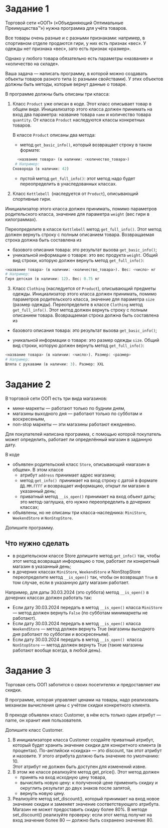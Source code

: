 # Задание 1

Торговой сети «ООП» («Объединяющий Оптимальные Преимущества™») нужна программа для учёта товаров. 

Все товары очень разные и с разными признаками: например, в спортивном отделе продаются гири, у них есть признак «вес». У одежды нет признака «вес», зато есть признак «размер». 

Однако у любого товара обязательно есть параметры «название» и «количество на складе».

Ваша задача — написать программу, в которой можно создавать объекты товаров разного типа (с разными свойствами). У этих объектов должны быть методы, которые вернут данные о товаре.

В программе должны быть описаны три класса:

1. Класс `Product` уже описан в коде. Этот класс описывает товар в общем виде. Инициализатор этого класса должен принимать на вход два параметра: название товара `name` и количество товара `quantity`. От класса `Product` наследуются классы конкретных товаров.

    В классе `Product` описаны два метода:
    * метод `get_basic_info()`, который возвращает строку в таком формате:
    ```python
      <название товара> (в наличии: <количество_товара>)
     # Например:
    Сковорода (в наличии: 42)
    ```
    * пустой метод `get_full_info()`: этот метод надо будет переопределить в унаследованных классах.
2. Класс `Kettlebell `(наследуется от `Product`), описывающий спортивные гири.
 
 Инициализатор этого класса должен принимать, помимо параметров родительского класса, значение для параметра `weight` (вес гири в килограммах). 

  Переопределите в классе `Kettlebell` метод `get_full_info()`. Этот метод должен вернуть строку с полным описанием товара. 
 Возвращаемая строка должна быть составлена из
 * базового описания товара: это результат вызова `get_basic_info()`;
 * уникальной информации о товаре: это вес продукта `weight`.
Общий вид строки, которую должен вернуть метод `get_full_info()`:
```python
<название товара> (в наличии: <количество_товара>). Вес: <число> кг
# Например:
Гиря детская (в наличии: 12). Вес: 0.75 кг
```

3. Класс `Clothing` (наследуется от `Product`), описывающий предметы одежды. 
 Инициализатор этого класса должен принимать, помимо параметров родительского класса, значение для параметра `size` (размер одежды). 
  Переопределите в классе `Clothing` метод `get_full_info()`. Этот метод должен вернуть строку с полным описанием товара. 
 Возвращаемая строка должна быть составлена из
 * базового описания товара: это результат вызова `get_basic_info()`;

 * уникальной информации о товаре: это размер одежды `size`.
Общий вид строки, которую должен вернуть метод `get_full_info()`:
```python
<название товара> (в наличии: <число>). Размер: <размер>
# Например:
Шляпа с рукавами (в наличии: 3). Размер: XXL
```

# Задание 2

В торговой сети ООП есть три вида магазинов: 
* мини-маркеты — работают только по будним дням,
* магазины выходного дня — работают только по субботам и воскресеньям,
* non-stop маркеты — эти магазины работают ежедневно.

Для покупателей написана программа, с помощью которой покупатель может определить, работает ли определённый магазин в заданную дату.

В коде 
* объявлен родительский класс `Store`, описывающий «магазин в общем».
В этом классе
  *  атрибут `address` принимает адрес магазина;
  * метод `get_info() `принимает на вход строку с датой в формате `ДД.ММ.ГГГГ` и возвращает информацию, открыт ли магазин в указанный день;
  * приватный метод `__is_open()` принимает на вход объект даты; это метод-заглушка, его нужно переопределить в дочерних классах;
* объявлены, но не описаны три класса-наследника: `MiniStore`, `WeekendStore` и `NonStopStore`.

Допишите программу.

## Что нужно сделать
* в родительском классе Store допишите метод `get_info()` так, чтобы этот метод возвращал информацию о том, работает ли конкретный магазин в указанный день;
* в дочерних классах `MiniStore`, `WeekendStore` и NonStopStore переопределите метод `__is_open()` так, чтобы он возвращал `True` в том случае, если в указанную дату магазин работает.

Например, для даты 30.03.2024 (это суббота) метод `__is_open()` в дочерних классах должен работать так:

* Если дату 30.03.2024 передать в метод `__is_open()` класса `MiniStore` — метод должен вернуть `False` (по субботам минимаркеты не работают).
* Если дату 30.03.2024 передать в метод `__is_open()` класса `WeekendStore` — метод должен вернуть True (магазины выходного дня работают по субботам и воскресеньям).
* Если дату 30.03.2024 передать в метод `__is_open() `класса `NonStopStore` — метод должен вернуть True (такие магазины работают вообще всегда, в любой день).

# Задание 3

Торговая сеть ООП заботится о своих посетителях и предоставляет им скидки.

В программе, которая управляет ценами на товары, надо реализовать механизм вычисления цены с учётом скидки конкретного клиента. 

В прекоде объявлен класс Customer, в нём есть только один атрибут — name, он хранит имя пользователя.

Допишите класс Customer.

1. В инициализаторе класса Customer создайте приватный атрибут, который будет хранить значение скидки для конкретного клиента (в процентах). По-английски «скидка» — это discount, так этот атрибут и назовите. У этого атрибута должно быть значение по умолчанию: 10.  
Этот атрибут не должен быть доступен для изменений извне.
2. В этом же классе реализуйте метод get_price(). Этот метод должен
   * принять на вход исходную цену товара,
   * вычислить новую цену: к полученной цене применить скидку и округлить результат до двух знаков после запятой,
   * вернуть новую цену.
3. Реализуйте метод set_discount(), который принимает на вход новое значение скидки и заменяет значение соответствующего атрибута.  
Магазин не может предоставить скидку более 80%. В методе set_discount() реализуйте проверку: если этот метод получит на вход значение более 80 — должно быть сохранено значение 80.